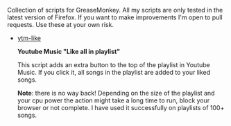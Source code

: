 Collection of scripts for GreaseMonkey. All my scripts are only tested in the latest version of Firefox.
If you want to make improvements I'm open to pull requests. Use these at your own risk.

* [ytm-like](./ytm-like)
  
  **Youtube Music "Like all in playlist"**
  
  This script adds an extra button to the top of the playlist in Youtube Music. If you click it, all songs in
  the playlist are added to your liked songs.
  
  **Note**: there is no way back! Depending on the size of the playlist and your cpu power the action might take
  a long time to run, block your browser or not complete. I have used it successfully on playlists of 100+
  songs.

